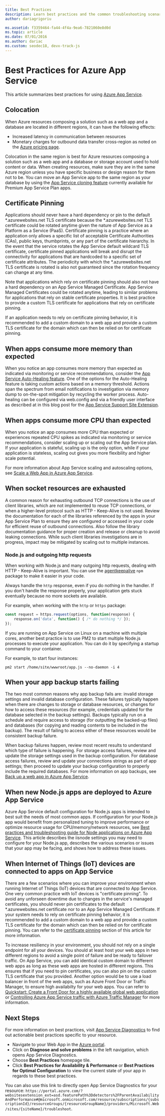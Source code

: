 ```yaml
---
title: Best Practices
description: Learn best practices and the common troubleshooting scenarios for your app running in Azure App Service.
author: dariagrigoriu

ms.assetid: f3359464-fa44-4f4a-9ea6-7821060e8d0d
ms.topic: article
ms.date: 07/01/2016
ms.author: dariac
ms.custom: seodec18, devx-track-js
---
```

# Best Practices for Azure App Service
This article summarizes best practices for using [Azure App Service](./overview.md). 

## <a name="colocation"></a>Colocation
When Azure resources composing a solution such as a web app and a database are located in different regions, it can have the following effects:

* Increased latency in communication between resources
* Monetary charges for outbound data transfer cross-region as noted on the [Azure pricing page](https://azure.microsoft.com/pricing/details/data-transfers).

Colocation in the same region is best for Azure resources composing a solution such as a web app and a database or storage account used to hold content or data. When creating resources, make sure they are in the same Azure region unless you have specific business or design reason for them not to be. You can move an App Service app to the same region as your database by using the [App Service cloning feature](app-service-web-app-cloning.md) currently available for Premium App Service Plan apps.   

## <a name ="certificatepinning"></a>Certificate Pinning
Applications should never have a hard dependency or pin to the default \*.azurewebsites.net TLS certificate because the \*.azurewebsites.net TLS certificate could be rotated anytime given the nature of App Service as a Platform as a Service (PaaS). Certificate pinning is a practice where an application only allows a specific list of acceptable Certificate Authorities (CAs), public keys, thumbprints, or any part of the certificate hierarchy. In the event that the service rotates the App Service default wildcard TLS certificate, certificate pinned applications will break and disrupt the connectivity for applications that are hardcoded to a specific set of certificate attributes. The periodicity with which the \*.azurewebsites.net TLS certificate is rotated is also not guaranteed since the rotation frequency can change at any time.

Note that applications which rely on certificate pinning should also not have a hard dependency on an App Service Managed Certificate. App Service Managed Certificates could be rotated anytime, leading to similar problems for applications that rely on stable certificate properties. It is best practice to provide a custom TLS certificate for applications that rely on certificate pinning.

If an application needs to rely on certificate pinning behavior, it is recommended to add a custom domain to a web app and provide a custom TLS certificate for the domain which can then be relied on for certificate pinning.

## <a name="memoryresources"></a>When apps consume more memory than expected
When you notice an app consumes more memory than expected as indicated via monitoring or service recommendations, consider the [App Service Auto-Healing feature](https://azure.microsoft.com/blog/auto-healing-windows-azure-web-sites). One of the options for the Auto-Healing feature is taking custom actions based on a memory threshold. Actions span the spectrum from email notifications to investigation via memory dump to on-the-spot mitigation by recycling the worker process. Auto-healing can be configured via web.config and via a friendly user interface as described at in this blog post for the [App Service Support Site Extension](https://azure.microsoft.com/blog/additional-updates-to-support-site-extension-for-azure-app-service-web-apps).   

## <a name="CPUresources"></a>When apps consume more CPU than expected
When you notice an app consumes more CPU than expected or experiences repeated CPU spikes as indicated via monitoring or service recommendations, consider scaling up or scaling out the App Service plan. If your application is stateful, scaling up is the only option, while if your application is stateless, scaling out gives you more flexibility and higher scale potential. 

For more information about App Service scaling and autoscaling options, see [Scale a Web App in Azure App Service](manage-scale-up.md).  

## <a name="socketresources"></a>When socket resources are exhausted
A common reason for exhausting outbound TCP connections is the use of client libraries, which are not implemented to reuse TCP connections, or when a higher-level protocol such as HTTP - Keep-Alive is not used. Review the documentation for each of the libraries referenced by the apps in your App Service Plan to ensure they are configured or accessed in your code for efficient reuse of outbound connections. Also follow the library documentation guidance for proper creation and release or cleanup to avoid leaking connections. While such client libraries investigations are in progress, impact may be mitigated by scaling out to multiple instances.

### Node.js and outgoing http requests
When working with Node.js and many outgoing http requests, dealing with HTTP - Keep-Alive is important. You can use the [agentkeepalive](https://www.npmjs.com/package/agentkeepalive) `npm` package to make it easier in your code.

Always handle the `http` response, even if you do nothing in the handler. If you don't handle the response properly, your application gets stuck eventually because no more sockets are available.

For example, when working with the `http` or `https` package:

```javascript
const request = https.request(options, function(response) {
    response.on('data', function() { /* do nothing */ });
});
```

If you are running on App Service on Linux on a machine with multiple cores, another best practice is to use PM2 to start multiple Node.js processes to execute your application. You can do it by specifying a startup command to your container.

For example, to start four instances:

```
pm2 start /home/site/wwwroot/app.js --no-daemon -i 4
```

## <a name="appbackup"></a>When your app backup starts failing
The two most common reasons why app backup fails are: invalid storage settings and invalid database configuration. These failures typically happen when there are changes to storage or database resources, or changes for how to access these resources (for example, credentials updated for the database selected in the backup settings). Backups typically run on a schedule and require access to storage (for outputting the backed-up files) and databases (for copying and reading contents to be included in the backup). The result of failing to access either of these resources would be consistent backup failure. 

When backup failures happen, review most recent results to understand which type of failure is happening. For storage access failures, review and update the storage settings used in the backup configuration. For database access failures, review and update your connections strings as part of app settings; then proceed to update your backup configuration to properly include the required databases. For more information on app backups, see [Back up a web app in Azure App Service](manage-backup.md).

## <a name="nodejs"></a>When new Node.js apps are deployed to Azure App Service
Azure App Service default configuration for Node.js apps is intended to best suit the needs of most common apps. If configuration for your Node.js app would benefit from personalized tuning to improve performance or optimize resource usage for CPU/memory/network resources, see [Best practices and troubleshooting guide for Node applications on Azure App Service](app-service-web-nodejs-best-practices-and-troubleshoot-guide.md). This article describes the iisnode settings you may need to configure for your Node.js app, describes the various scenarios or issues that your app may be facing, and shows how to address these issues.

## <a name=""></a>When Internet of Things (IoT) devices are connected to apps on App Service
There are a few scenarios where you can improve your environment when running Internet of Things (IoT) devices that are connected to App Service. One very common practice with IoT devices is "certificate pinning". To avoid any unforseen downtime due to changes in the service's managed certificates, you should never pin certificates to the default \*.azurewebsites.net certificate nor to an App Service Managed Certificate. If your system needs to rely on certificate pinning behavior, it is recommended to add a custom domain to a web app and provide a custom TLS certificate for the domain which can then be relied on for certificate pinning. You can refer to the [certificate pinning](#certificatepinning) section of this article for more information.

To increase resiliency in your environment, you should not rely on a single endpoint for all your devices. You should at least host your web apps in two different regions to avoid a single point of failure and be ready to failover traffic. On App Service, you can add identical custom domain to different web apps as long as these web apps are hosted in different regions. This ensures that if you need to pin certificates, you can also pin on the custom TLS certificate that you provided. Another option would be to use a load balancer in front of the web apps, such as Azure Front Door or Traffic Manager, to ensure high availabilty for your web apps. You can refer to [Quickstart: Create a Front Door for a highly available global web application](../frontdoor/quickstart-create-front-door.md) or [Controlling Azure App Service traffic with Azure Traffic Manager](./web-sites-traffic-manager.md) for more information.

## Next Steps
For more information on best practices, visit [App Service Diagnostics](./overview-diagnostics.md) to find out actionable best practices specific to your resource.

- Navigate to your Web App in the [Azure portal](https://portal.azure.com).
- Click on **Diagnose and solve problems** in the left navigation, which opens App Service Diagnostics.
- Choose **Best Practices** homepage tile.
- Click **Best Practices for Availability & Performance** or **Best Practices for Optimal Configuration** to view the current state of your app in regards to these best practices.

You can also use this link to directly open App Service Diagnostics for your resource: `https://portal.azure.com/?websitesextension_ext=asd.featurePath%3Ddetectors%2FParentAvailabilityAndPerformance#@microsoft.onmicrosoft.com/resource/subscriptions/{subscriptionId}/resourceGroups/{resourceGroupName}/providers/Microsoft.Web/sites/{siteName}/troubleshoot`.
